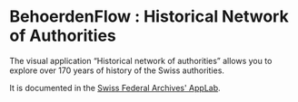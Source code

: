 # BehoerdenFlow : Historical Network of Authorities

The visual application “Historical network of authorities” allows you to explore over 170 years of history of the Swiss authorities.

It is documented in the [Swiss Federal Archives' AppLab](https://applab.bar.admin.ch/applications/historical-network-of-authorities).

